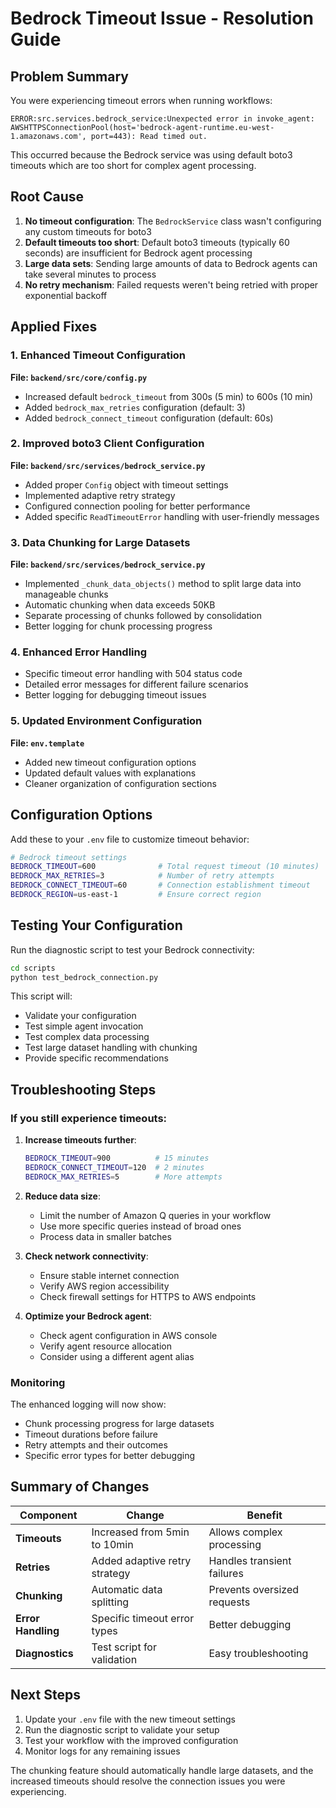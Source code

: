 # Bedrock Timeout Issue - Resolution Guide

## Problem Summary

You were experiencing timeout errors when running workflows:

```
ERROR:src.services.bedrock_service:Unexpected error in invoke_agent: AWSHTTPSConnectionPool(host='bedrock-agent-runtime.eu-west-1.amazonaws.com', port=443): Read timed out.
```

This occurred because the Bedrock service was using default boto3 timeouts which are too short for complex agent processing.

## Root Cause

1. **No timeout configuration**: The `BedrockService` class wasn't configuring any custom timeouts for boto3
2. **Default timeouts too short**: Default boto3 timeouts (typically 60 seconds) are insufficient for Bedrock agent processing
3. **Large data sets**: Sending large amounts of data to Bedrock agents can take several minutes to process
4. **No retry mechanism**: Failed requests weren't being retried with proper exponential backoff

## Applied Fixes

### 1. Enhanced Timeout Configuration

**File: `backend/src/core/config.py`**
- Increased default `bedrock_timeout` from 300s (5 min) to 600s (10 min)
- Added `bedrock_max_retries` configuration (default: 3)
- Added `bedrock_connect_timeout` configuration (default: 60s)

### 2. Improved boto3 Client Configuration

**File: `backend/src/services/bedrock_service.py`**
- Added proper `Config` object with timeout settings
- Implemented adaptive retry strategy
- Configured connection pooling for better performance
- Added specific `ReadTimeoutError` handling with user-friendly messages

### 3. Data Chunking for Large Datasets

**File: `backend/src/services/bedrock_service.py`**
- Implemented `_chunk_data_objects()` method to split large data into manageable chunks
- Automatic chunking when data exceeds 50KB
- Separate processing of chunks followed by consolidation
- Better logging for chunk processing progress

### 4. Enhanced Error Handling

- Specific timeout error handling with 504 status code
- Detailed error messages for different failure scenarios
- Better logging for debugging timeout issues

### 5. Updated Environment Configuration

**File: `env.template`**
- Added new timeout configuration options
- Updated default values with explanations
- Cleaner organization of configuration sections

## Configuration Options

Add these to your `.env` file to customize timeout behavior:

```bash
# Bedrock timeout settings
BEDROCK_TIMEOUT=600              # Total request timeout (10 minutes)
BEDROCK_MAX_RETRIES=3            # Number of retry attempts
BEDROCK_CONNECT_TIMEOUT=60       # Connection establishment timeout
BEDROCK_REGION=us-east-1         # Ensure correct region
```

## Testing Your Configuration

Run the diagnostic script to test your Bedrock connectivity:

```bash
cd scripts
python test_bedrock_connection.py
```

This script will:
- Validate your configuration
- Test simple agent invocation
- Test complex data processing
- Test large dataset handling with chunking
- Provide specific recommendations

## Troubleshooting Steps

### If you still experience timeouts:

1. **Increase timeouts further**:
   ```bash
   BEDROCK_TIMEOUT=900          # 15 minutes
   BEDROCK_CONNECT_TIMEOUT=120  # 2 minutes
   BEDROCK_MAX_RETRIES=5        # More attempts
   ```

2. **Reduce data size**:
   - Limit the number of Amazon Q queries in your workflow
   - Use more specific queries instead of broad ones
   - Process data in smaller batches

3. **Check network connectivity**:
   - Ensure stable internet connection
   - Verify AWS region accessibility
   - Check firewall settings for HTTPS to AWS endpoints

4. **Optimize your Bedrock agent**:
   - Check agent configuration in AWS console
   - Verify agent resource allocation
   - Consider using a different agent alias

### Monitoring

The enhanced logging will now show:
- Chunk processing progress for large datasets
- Timeout durations before failure
- Retry attempts and their outcomes
- Specific error types for better debugging

## Summary of Changes

| Component | Change | Benefit |
|-----------|--------|---------|
| **Timeouts** | Increased from 5min to 10min | Allows complex processing |
| **Retries** | Added adaptive retry strategy | Handles transient failures |
| **Chunking** | Automatic data splitting | Prevents oversized requests |
| **Error Handling** | Specific timeout error types | Better debugging |
| **Diagnostics** | Test script for validation | Easy troubleshooting |

## Next Steps

1. Update your `.env` file with the new timeout settings
2. Run the diagnostic script to validate your setup
3. Test your workflow with the improved configuration
4. Monitor logs for any remaining issues

The chunking feature should automatically handle large datasets, and the increased timeouts should resolve the connection issues you were experiencing. 